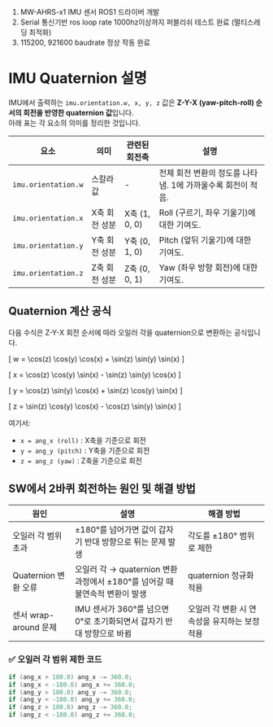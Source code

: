 1. MW-AHRS-x1 IMU 센서  ROS1 드라이버 개발
2. Serial 통신기반 ros loop rate 1000hz이상까지 퍼블리쉬 테스트 완료 (멀티스레딩 최적화)
3. 115200, 921600 baudrate 정상 작동 완료




# IMU Quaternion 설명

IMU에서 출력하는 `imu.orientation.w, x, y, z` 값은 **Z-Y-X (yaw-pitch-roll) 순서의 회전을 반영한 quaternion 값**입니다.  
아래 표는 각 요소의 의미를 정리한 것입니다.

| 요소 | 의미 | 관련된 회전축 | 설명 |
|------|------|--------------|------|
| `imu.orientation.w` | 스칼라 값 | - | 전체 회전 변환의 정도를 나타냄. 1에 가까울수록 회전이 적음. |
| `imu.orientation.x` | X축 회전 성분 | X축 (1, 0, 0) | Roll (구르기, 좌우 기울기)에 대한 기여도. |
| `imu.orientation.y` | Y축 회전 성분 | Y축 (0, 1, 0) | Pitch (앞뒤 기울기)에 대한 기여도. |
| `imu.orientation.z` | Z축 회전 성분 | Z축 (0, 0, 1) | Yaw (좌우 방향 회전)에 대한 기여도. |

## Quaternion 계산 공식

다음 수식은 Z-Y-X 회전 순서에 따라 오일러 각을 quaternion으로 변환하는 공식입니다.

\[
w = \cos(z) \cos(y) \cos(x) + \sin(z) \sin(y) \sin(x)
\]

\[
x = \cos(z) \cos(y) \sin(x) - \sin(z) \sin(y) \cos(x)
\]

\[
y = \cos(z) \sin(y) \cos(x) + \sin(z) \cos(y) \sin(x)
\]

\[
z = \sin(z) \cos(y) \cos(x) - \cos(z) \sin(y) \sin(x)
\]

여기서:
- `x = ang_x (roll)` : X축을 기준으로 회전
- `y = ang_y (pitch)` : Y축을 기준으로 회전
- `z = ang_z (yaw)` : Z축을 기준으로 회전

## SW에서 2바퀴 회전하는 원인 및 해결 방법

| 원인 | 설명 | 해결 방법 |
|------|------|----------|
| 오일러 각 범위 초과 | ±180°를 넘어가면 값이 갑자기 반대 방향으로 튀는 문제 발생 | 각도를 ±180° 범위로 제한 |
| Quaternion 변환 오류 | 오일러 각 → quaternion 변환 과정에서 ±180°를 넘어갈 때 불연속적 변환이 발생 | quaternion 정규화 적용 |
| 센서 wrap-around 문제 | IMU 센서가 360°를 넘으면 0°로 초기화되면서 갑자기 반대 방향으로 바뀜 | 오일러 각 변환 시 연속성을 유지하는 보정 적용 |

### ✅ **오일러 각 범위 제한 코드**
```cpp
if (ang_x > 180.0) ang_x -= 360.0;
if (ang_x < -180.0) ang_x += 360.0;
if (ang_y > 180.0) ang_y -= 360.0;
if (ang_y < -180.0) ang_y += 360.0;
if (ang_z > 180.0) ang_z -= 360.0;
if (ang_z < -180.0) ang_z += 360.0;
